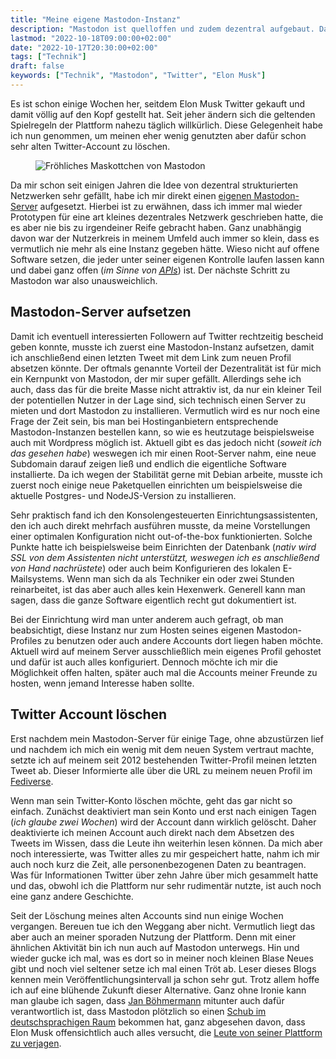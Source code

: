 ```yaml
---
title: "Meine eigene Mastodon-Instanz"
description: "Mastodon ist quelloffen und zudem dezentral aufgebaut. Daher habe ich mir meine eigene Instanz eingerichtet. Twitter zerlegt sich gerade sowieso selber."
lastmod: "2022-10-18T09:00:00+02:00"
date: "2022-10-17T20:30:00+02:00"
tags: ["Technik"]
draft: false
keywords: ["Technik", "Mastodon", "Twitter", "Elon Musk"]
---
```


Es ist schon einige Wochen her, seitdem Elon Musk Twitter gekauft und damit
völlig auf den Kopf gestellt hat. Seit jeher ändern sich die geltenden
Spielregeln der Plattform nahezu täglich willkürlich. Diese Gelegenheit
habe ich nun genommen, um meinen eher wenig genutzten aber dafür schon
sehr alten Twitter-Account zu löschen.

<figure class="left col4" style="border:none">
    <img
        alt="Fröhliches Maskottchen von Mastodon"
        srcset="/img/mastodon_maskottchen.webp"
        src="/img/mastodon_maskottchen.webp"
        />
</figure>

Da mir schon seit einigen Jahren die Idee von dezentral strukturierten
Netzwerken sehr gefällt, habe ich mir direkt einen [eigenen Mastodon-Server](https://mastodon.mariustimmer.de/@timmer)
aufgesetzt. Hierbei ist zu erwähnen, dass ich immer mal wieder Prototypen
für eine art kleines dezentrales Netzwerk geschrieben hatte, die es aber
nie bis zu irgendeiner Reife gebracht haben. Ganz unabhängig davon war
der Nutzerkreis in meinem Umfeld auch immer so klein, dass es vermutlich
nie mehr als eine Instanz gegeben hätte. Wieso nicht auf offene Software
setzen, die jeder unter seiner eigenen Kontrolle laufen lassen kann und
dabei ganz offen (_im Sinne von [<abbr title="Application programming Interface">APIs</abbr>](https://de.wikipedia.org/wiki/Programmierschnittstelle)_)
ist. Der nächste Schritt zu Mastodon war also unausweichlich.


Mastodon-Server aufsetzen
-------------------------
Damit ich eventuell interessierten Followern auf Twitter rechtzeitig bescheid
geben konnte, musste ich zuerst eine Mastodon-Instanz aufsetzen, damit ich
anschließend einen letzten Tweet mit dem Link zum neuen Profil absetzen könnte.
Der oftmals genannte Vorteil der Dezentralität ist für mich ein Kernpunkt
von Mastodon, der mir super gefällt. Allerdings sehe ich auch, dass das für
die breite Masse nicht attraktiv ist, da nur ein kleiner Teil der potentiellen
Nutzer in der Lage sind, sich technisch einen Server zu mieten und dort
Mastodon zu installieren. Vermutlich wird es nur noch eine Frage der Zeit
sein, bis man bei Hostinganbietern entsprechende Mastodon-Instanzen bestellen
kann, so wie es heutzutage beispielsweise auch mit Wordpress möglich ist.
Aktuell gibt es das jedoch nicht (_soweit ich das gesehen habe_) weswegen
ich mir einen Root-Server nahm, eine neue Subdomain darauf zeigen ließ und
endlich die eigentliche Software installierte.
Da ich wegen der Stabilität gerne mit Debian arbeite, musste ich zuerst noch
einige neue Paketquellen einrichten um beispielsweise die aktuelle Postgres-
und NodeJS-Version zu installieren.

Sehr praktisch fand ich den Konsolengesteuerten Einrichtungsassistenten,
den ich auch direkt mehrfach ausführen musste, da meine Vorstellungen einer
optimalen Konfiguration nicht out-of-the-box funktionierten. Solche Punkte
hatte ich beispielsweise beim Einrichten der Datenbank (_nativ wird SSL von
dem Assistenten nicht unterstützt, weswegen ich es anschließend von Hand
nachrüstete_) oder auch beim Konfigurieren des lokalen E-Mailsystems.
Wenn man sich da als Techniker ein oder zwei Stunden reinarbeitet,
ist das aber auch alles kein Hexenwerk. Generell kann man sagen, dass die
ganze Software eigentlich recht gut dokumentiert ist.

Bei der Einrichtung wird man unter anderem auch gefragt, ob man beabsichtigt,
diese Instanz nur zum Hosten seines eigenen Mastodon-Profiles zu benutzen
oder auch andere Accounts dort liegen haben möchte. Aktuell wird auf meinem
Server ausschließlich mein eigenes Profil gehostet und dafür ist auch alles
konfiguriert. Dennoch möchte ich mir die Möglichkeit offen halten, später
auch mal die Accounts meiner Freunde zu hosten, wenn jemand Interesse haben
sollte.


Twitter Account löschen
-----------------------
Erst nachdem mein Mastodon-Server für einige Tage, ohne abzustürzen lief und
nachdem ich mich ein wenig mit dem neuen System vertraut machte, setzte ich
auf meinem seit 2012 bestehenden Twitter-Profil meinen letzten Tweet ab.
Dieser Informierte alle über die URL zu meinem neuen Profil im
[Fediverse](https://t3n.de/news/fediverse-erklaert-mastodon-activitypub-peertube-1513573/).

Wenn man sein Twitter-Konto löschen möchte, geht das gar nicht so einfach.
Zunächst deaktiviert man sein Konto und erst nach einigen Tagen (_ich glaube
zwei Wochen_) wird der Account dann wirklich gelöscht. Daher deaktivierte
ich meinen Account auch direkt nach dem Absetzen des Tweets im Wissen, dass
die Leute ihn weiterhin lesen können. Da mich aber noch interessierte, was
Twitter alles zu mir gespeichert hatte, nahm ich mir auch noch kurz die Zeit,
alle personenbezogenen Daten zu beantragen. Was für Informationen Twitter
über zehn Jahre über mich gesammelt hatte und das, obwohl ich die Plattform
nur sehr rudimentär nutzte, ist auch noch eine ganz andere Geschichte.


Seit der Löschung meines alten Accounts sind nun einige Wochen vergangen.
Bereuen tue ich den Weggang aber nicht. Vermutlich liegt das aber auch an
meiner sporaden Nutzung der Plattform. Denn mit einer ähnlichen Aktivität
bin ich nun auch auf Mastodon unterwegs. Hin und wieder gucke ich mal, was
es dort so in meiner noch kleinen Blase Neues gibt und noch viel seltener
setze ich mal einen Tröt ab. Leser dieses Blogs kennen mein
Veröffentlichungsintervall ja schon sehr gut. Trotz allem hoffe ich auf eine
blühende Zukunft dieser Alternative. Ganz ohne Ironie kann man glaube ich
sagen, dass [Jan Böhmermann](https://edi.social/@janboehm) mitunter auch
dafür verantwortlich ist, dass Mastodon plötzlich so einen
[Schub im deutschsprachigen Raum](https://www.zeit.de/2022/52/mastodon-twitter-alternative-plattform-dezentral?utm_referrer=https%3A%2F%2Fwww.google.com%2F) bekommen hat,
ganz abgesehen davon, dass Elon Musk offensichtlich auch alles versucht,
die [Leute von seiner Plattform zu verjagen](https://www.tagesschau.de/ausland/amerika/twitter-sperre-journalisten-101.html).